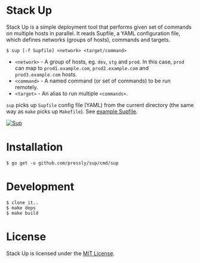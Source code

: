 Stack Up
========

Stack Up is a simple deployment tool that performs given set of commands on multiple hosts in parallel. It reads Supfile, a YAML configuration file, which defines networks (groups of hosts), commands and targets.

    $ sup [-f Supfile] <network> <target/command>

- `<network>` - A group of hosts, eg. `dev`, `stg` and `prod`. In this case, `prod` can map to `prod1.example.com`, `prod2.example.com` and `prod3.example.com` hosts.
- `<command>` - A named command (or set of commands) to be run remotely.
- `<target>` - An alias to run multiple `<commands>`.

`sup` picks up `Supfile` config file (YAML) from the current directory (the same way as `make` picks up `Makefile`). See [example Supfile](./example/Supfile).

[![Sup](https://github.com/pressly/sup/blob/gif/asciinema.gif?raw=true)](https://asciinema.org/a/19742?autoplay=1)

# Installation

    $ go get -u github.com/pressly/sup/cmd/sup

# Development

    $ clone it..
    $ make deps
    $ make build

# License
Stack Up is licensed under the [MIT License](./LICENSE).
